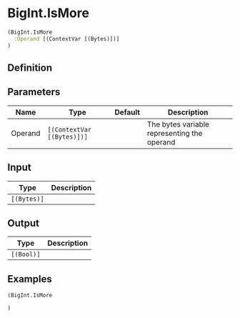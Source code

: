 # BigInt.IsMore

```clojure
(BigInt.IsMore
  :Operand [(ContextVar [(Bytes)])]
)
```

## Definition


## Parameters
| Name | Type | Default | Description |
|------|------|---------|-------------|
| Operand | `[(ContextVar [(Bytes)])]` |  | The bytes variable representing the operand |


## Input
| Type | Description |
|------|-------------|
| `[(Bytes)]` |  |


## Output
| Type | Description |
|------|-------------|
| `[(Bool)]` |  |


## Examples

```clojure
(BigInt.IsMore

)
```

